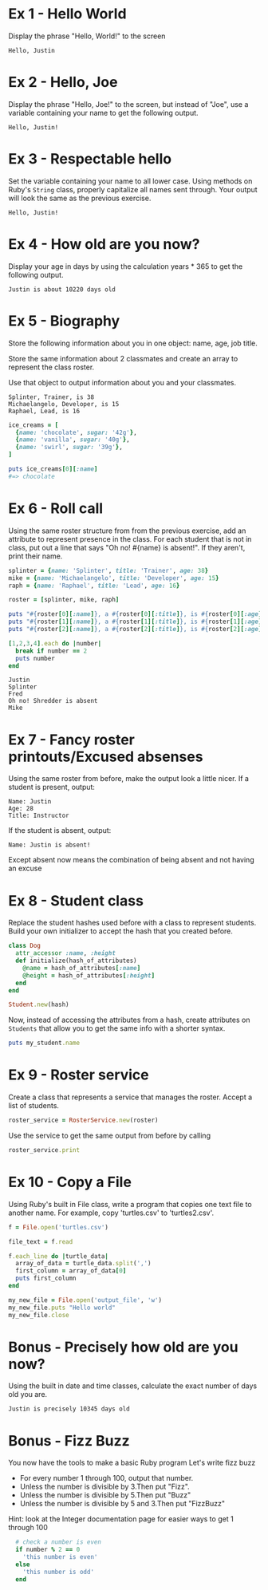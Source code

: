 # Ex 1 - Hello World

Display the phrase "Hello, World!" to the screen

`Hello, Justin`

# Ex 2 - Hello, Joe

Display the phrase "Hello, Joe!" to the screen, but instead of "Joe", use a
variable containing your name to get the following output.

`Hello, Justin!`

# Ex 3 - Respectable hello

Set the variable containing your name to all lower case. Using methods on
Ruby's `String` class, properly capitalize all names sent through. Your output
will look the same as the previous exercise.

`Hello, Justin!`


# Ex 4 - How old are you now?

Display your age in days by using the calculation years * 365 to get the
following output.

`Justin is about 10220 days old`

# Ex 5 - Biography

Store the following information about you in one object: name, age, job title.

Store the same information about 2 classmates and create an array to represent
the class roster.

Use that object to output information about you and your classmates.

```
Splinter, Trainer, is 38
Michaelangelo, Developer, is 15
Raphael, Lead, is 16
```

```ruby
ice_creams = [
  {name: 'chocolate', sugar: '42g'},
  {name: 'vanilla', sugar: '40g'},
  {name: 'swirl', sugar: '39g'},
]

puts ice_creams[0][:name]
#=> chocolate
```

# Ex 6 - Roll call

Using the same roster structure from from the previous exercise, add an attribute to represent presence in the class. For each student that is not in class, put out a line that says "Oh no! #{name} is absent!". If they aren't, print their name.

```ruby
splinter = {name: 'Splinter', title: 'Trainer', age: 38}
mike = {name: 'Michaelangelo', title: 'Developer', age: 15}
raph = {name: 'Raphael', title: 'Lead', age: 16}

roster = [splinter, mike, raph]

puts "#{roster[0][:name]}, a #{roster[0][:title]}, is #{roster[0][:age]} years old"
puts "#{roster[1][:name]}, a #{roster[1][:title]}, is #{roster[1][:age]} years old"
puts "#{roster[2][:name]}, a #{roster[2][:title]}, is #{roster[2][:age]} years old"

[1,2,3,4].each do |number|
  break if number == 2
  puts number
end
```

```
Justin
Splinter
Fred
Oh no! Shredder is absent
Mike
```

# Ex 7 - Fancy roster printouts/Excused absenses

Using the same roster from before, make the output look a little nicer. If a student is present, output:

```
Name: Justin
Age: 28
Title: Instructor
```

If the student is absent, output:
```
Name: Justin is absent!
```

Except absent now means the combination of being absent and not having an excuse

# Ex 8 - Student class

Replace the student hashes used before with a class to represent students. Build
your own initializer to accept the hash that you created before.

```ruby
class Dog
  attr_accessor :name, :height
  def initialize(hash_of_attributes)
    @name = hash_of_attributes[:name]
    @height = hash_of_attributes[:height]
  end
end

```

```ruby
Student.new(hash)
```

Now, instead of accessing the attributes from a hash, create attributes on
`Students` that allow you to get the same info with a shorter syntax.

```ruby
puts my_student.name
```

# Ex 9 - Roster service

Create a class that represents a service that manages the roster. Accept a list
of students.

```ruby
roster_service = RosterService.new(roster)
```

Use the service to get the same output from before by calling

```ruby
roster_service.print
```

# Ex 10 - Copy a File

Using Ruby's built in File class, write a program that copies one text file to another name. For example, copy 'turtles.csv' to 'turtles2.csv'.

```ruby
f = File.open('turtles.csv')

file_text = f.read

f.each_line do |turtle_data|
  array_of_data = turtle_data.split(',')
  first_column = array_of_data[0]
  puts first_column
end

my_new_file = File.open('output_file', 'w')
my_new_file.puts "Hello world"
my_new_file.close
```

# Bonus - Precisely how old are you now?

Using the built in date and time classes, calculate the exact number of days
old you are.

`Justin is precisely 10345 days old`

# Bonus - Fizz Buzz

You now have the tools to make a basic Ruby program Let's write fizz buzz

- For every number 1 through 100, output that number.
- Unless the number is divisible by 3.Then put "Fizz".
- Unless the number is divisible by 5.Then put "Buzz"
- Unless the number is divisible by 5 and 3.Then put "FizzBuzz"

Hint: look at the Integer documentation page for easier ways to get 1 through 100

```ruby
  # check a number is even
  if number % 2 == 0
    'this number is even'
  else
    'this number is odd'
  end
```
